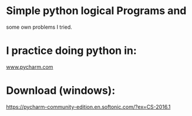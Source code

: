 #  Simple python logical Programs and 
some own problems I tried.

# I practice doing python in:
www.pycharm.com

# Download (windows):
https://pycharm-community-edition.en.softonic.com/?ex=CS-2016.1
